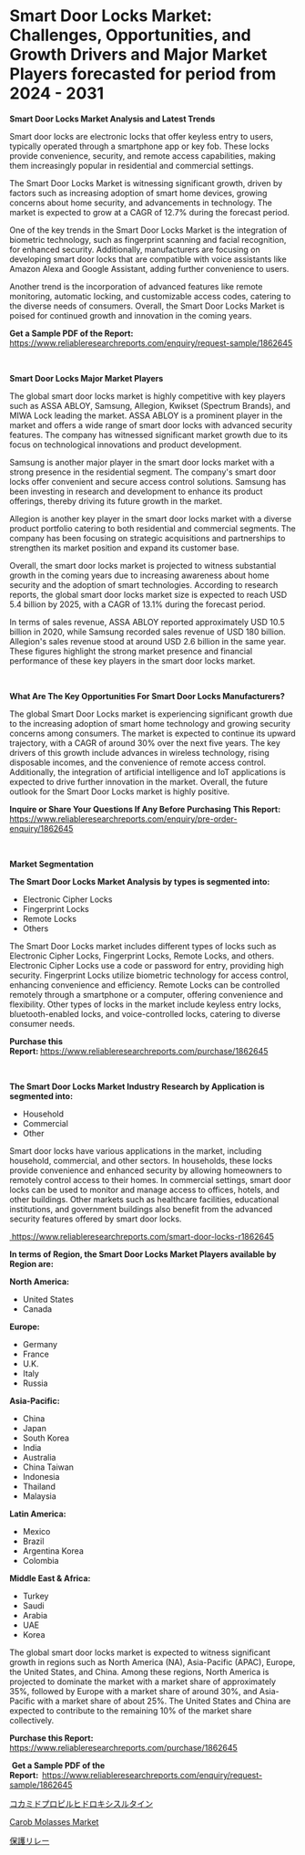<p><h1>Smart Door Locks Market: Challenges, Opportunities, and Growth Drivers and Major Market Players forecasted for period from 2024 - 2031</h1></p><p><strong>Smart Door Locks Market Analysis and Latest Trends</strong></p>
<p><p>Smart door locks are electronic locks that offer keyless entry to users, typically operated through a smartphone app or key fob. These locks provide convenience, security, and remote access capabilities, making them increasingly popular in residential and commercial settings.</p><p>The Smart Door Locks Market is witnessing significant growth, driven by factors such as increasing adoption of smart home devices, growing concerns about home security, and advancements in technology. The market is expected to grow at a CAGR of 12.7% during the forecast period.</p><p>One of the key trends in the Smart Door Locks Market is the integration of biometric technology, such as fingerprint scanning and facial recognition, for enhanced security. Additionally, manufacturers are focusing on developing smart door locks that are compatible with voice assistants like Amazon Alexa and Google Assistant, adding further convenience to users.</p><p>Another trend is the incorporation of advanced features like remote monitoring, automatic locking, and customizable access codes, catering to the diverse needs of consumers. Overall, the Smart Door Locks Market is poised for continued growth and innovation in the coming years.</p></p>
<p><strong>Get a Sample PDF of the Report:&nbsp;</strong> <a href="https://www.reliableresearchreports.com/enquiry/request-sample/1862645">https://www.reliableresearchreports.com/enquiry/request-sample/1862645</a></p>
<p>&nbsp;</p>
<p><strong>Smart Door Locks Major Market Players</strong></p>
<p><p>The global smart door locks market is highly competitive with key players such as ASSA ABLOY, Samsung, Allegion, Kwikset (Spectrum Brands), and MIWA Lock leading the market. ASSA ABLOY is a prominent player in the market and offers a wide range of smart door locks with advanced security features. The company has witnessed significant market growth due to its focus on technological innovations and product development.</p><p>Samsung is another major player in the smart door locks market with a strong presence in the residential segment. The company's smart door locks offer convenient and secure access control solutions. Samsung has been investing in research and development to enhance its product offerings, thereby driving its future growth in the market.</p><p>Allegion is another key player in the smart door locks market with a diverse product portfolio catering to both residential and commercial segments. The company has been focusing on strategic acquisitions and partnerships to strengthen its market position and expand its customer base.</p><p>Overall, the smart door locks market is projected to witness substantial growth in the coming years due to increasing awareness about home security and the adoption of smart technologies. According to research reports, the global smart door locks market size is expected to reach USD 5.4 billion by 2025, with a CAGR of 13.1% during the forecast period.</p><p>In terms of sales revenue, ASSA ABLOY reported approximately USD 10.5 billion in 2020, while Samsung recorded sales revenue of USD 180 billion. Allegion's sales revenue stood at around USD 2.6 billion in the same year. These figures highlight the strong market presence and financial performance of these key players in the smart door locks market.</p></p>
<p>&nbsp;</p>
<p><strong>What Are The Key Opportunities For Smart Door Locks Manufacturers?</strong></p>
<p><p>The global Smart Door Locks market is experiencing significant growth due to the increasing adoption of smart home technology and growing security concerns among consumers. The market is expected to continue its upward trajectory, with a CAGR of around 30% over the next five years. The key drivers of this growth include advances in wireless technology, rising disposable incomes, and the convenience of remote access control. Additionally, the integration of artificial intelligence and IoT applications is expected to drive further innovation in the market. Overall, the future outlook for the Smart Door Locks market is highly positive.</p></p>
<p><strong>Inquire or Share Your Questions If Any Before Purchasing This Report:</strong> <a href="https://www.reliableresearchreports.com/enquiry/pre-order-enquiry/1862645">https://www.reliableresearchreports.com/enquiry/pre-order-enquiry/1862645</a></p>
<p>&nbsp;</p>
<p><strong>Market Segmentation</strong></p>
<p><strong>The Smart Door Locks Market Analysis by types is segmented into:</strong></p>
<p><ul><li>Electronic Cipher Locks</li><li>Fingerprint Locks</li><li>Remote Locks</li><li>Others</li></ul></p>
<p><p>The Smart Door Locks market includes different types of locks such as Electronic Cipher Locks, Fingerprint Locks, Remote Locks, and others. Electronic Cipher Locks use a code or password for entry, providing high security. Fingerprint Locks utilize biometric technology for access control, enhancing convenience and efficiency. Remote Locks can be controlled remotely through a smartphone or a computer, offering convenience and flexibility. Other types of locks in the market include keyless entry locks, bluetooth-enabled locks, and voice-controlled locks, catering to diverse consumer needs.</p></p>
<p><strong>Purchase this Report:&nbsp;</strong><a href="https://www.reliableresearchreports.com/purchase/1862645">https://www.reliableresearchreports.com/purchase/1862645</a></p>
<p>&nbsp;</p>
<p><strong>The Smart Door Locks Market Industry Research by Application is segmented into:</strong></p>
<p><ul><li>Household</li><li>Commercial</li><li>Other</li></ul></p>
<p><p>Smart door locks have various applications in the market, including household, commercial, and other sectors. In households, these locks provide convenience and enhanced security by allowing homeowners to remotely control access to their homes. In commercial settings, smart door locks can be used to monitor and manage access to offices, hotels, and other buildings. Other markets such as healthcare facilities, educational institutions, and government buildings also benefit from the advanced security features offered by smart door locks.</p></p>
<p><a href="https://www.reliableresearchreports.com/smart-door-locks-r1862645">&nbsp;https://www.reliableresearchreports.com/smart-door-locks-r1862645</a></p>
<p><strong>In terms of Region, the Smart Door Locks Market Players available by Region are:</strong></p>
<p>
    <p> <strong> North America: </strong>
        <ul>
            <li>United States</li>
            <li>Canada</li>
        </ul>
        </p> 
    <p> <strong> Europe: </strong>
        <ul>
            <li>Germany</li>
            <li>France</li>
            <li>U.K.</li>
            <li>Italy</li>
            <li>Russia</li>
        </ul>
        </p> 
    <p> <strong> Asia-Pacific: </strong>
        <ul>
            <li>China</li>
            <li>Japan</li>
            <li>South Korea</li>
            <li>India</li>
            <li>Australia</li>
            <li>China Taiwan</li>
            <li>Indonesia</li>
            <li>Thailand</li>
            <li>Malaysia</li>
        </ul>
        </p> 
    <p> <strong> Latin America: </strong>
        <ul>
            <li>Mexico</li>
            <li>Brazil</li>
            <li>Argentina Korea</li>
            <li>Colombia</li>
        </ul>
        </p> 
    <p> <strong> Middle East & Africa: </strong>
        <ul>
            <li>Turkey</li>
            <li>Saudi</li>
            <li>Arabia</li>
            <li>UAE</li>
            <li>Korea</li>
        </ul>
    </p>
    </p>
<p><p>The global smart door locks market is expected to witness significant growth in regions such as North America (NA), Asia-Pacific (APAC), Europe, the United States, and China. Among these regions, North America is projected to dominate the market with a market share of approximately 35%, followed by Europe with a market share of around 30%, and Asia-Pacific with a market share of about 25%. The United States and China are expected to contribute to the remaining 10% of the market share collectively.</p></p>
<p><strong>Purchase this Report: </strong><a href="https://www.reliableresearchreports.com/purchase/1862645">https://www.reliableresearchreports.com/purchase/1862645</a></p>
<p>&nbsp;<strong>Get a Sample PDF of the Report:&nbsp;&nbsp;</strong><a href="https://www.reliableresearchreports.com/enquiry/request-sample/1862645">https://www.reliableresearchreports.com/enquiry/request-sample/1862645</a></p>
<p><strong></strong></p>
<p><p><a href="https://medium.com/@stantonhane1/%E3%82%B3%E3%82%AB%E3%83%9F%E3%83%89%E3%83%97%E3%83%AD%E3%83%94%E3%83%AB%E3%83%92%E3%83%89%E3%83%AD%E3%82%AD%E3%82%B7%E3%82%B9%E3%83%AB%E3%82%BF%E3%82%A4%E3%83%B3%E5%B8%82%E5%A0%B4%E3%81%AE%E5%88%86%E6%9E%90-%E3%82%B0%E3%83%AD%E3%83%BC%E3%83%90%E3%83%AB%E7%94%A3%E6%A5%AD%E3%81%AE%E5%B1%95%E6%9C%9B%E3%81%A8%E4%BA%88%E6%B8%AC-2024%E5%B9%B4%E3%81%8B%E3%82%892031%E5%B9%B4-576774780672">コカミドプロピルヒドロキシスルタイン</a></p><p><a href="https://pretty-mail-caf.notion.site/Carob-Molasses-Market-Provides-a-Comprehensive-Analysis-Including-a-Macro-Overview-of-the-Market-as--e4d08fb248774d1a90dcb8608addd0ed">Carob Molasses Market</a></p><p><a href="https://medium.com/@antonehyatt1/%E3%83%AA%E3%83%AC%E3%83%BC%E3%83%97%E3%83%AD%E3%83%86%E3%82%AF%E3%82%B7%E3%83%A7%E3%83%B3%E5%B8%82%E5%A0%B4%E3%83%A1%E3%83%88%E3%83%AA%E3%82%AF%E3%82%B9%E3%81%AE%E3%83%87%E3%82%B3%E3%83%BC%E3%83%87%E3%82%A3%E3%83%B3%E3%82%B0-%E5%B8%82%E5%A0%B4%E3%82%B7%E3%82%A7%E3%82%A2-%E3%83%88%E3%83%AC%E3%83%B3%E3%83%89-%E6%88%90%E9%95%B7%E3%83%91%E3%82%BF%E3%83%BC%E3%83%B3-5a1855a50e99">保護リレー</a></p></p>
